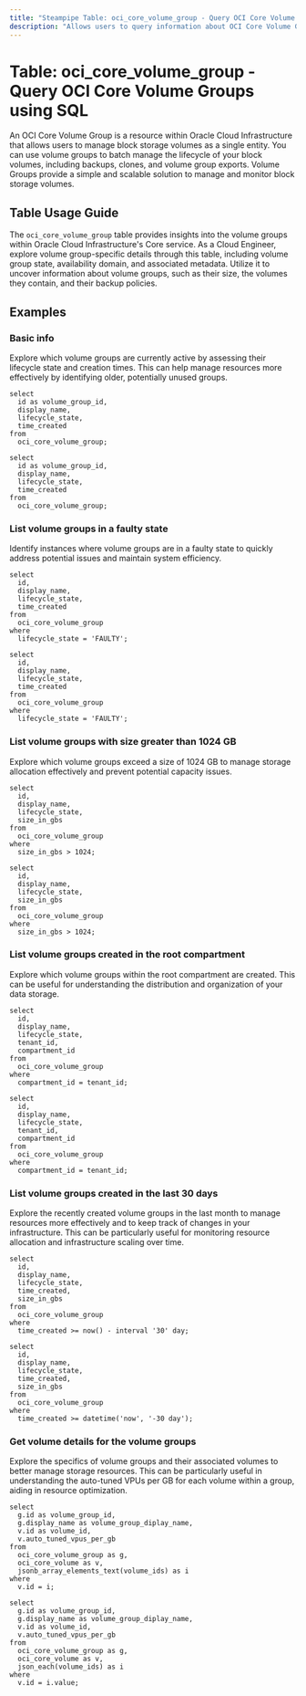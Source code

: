 ```yaml
---
title: "Steampipe Table: oci_core_volume_group - Query OCI Core Volume Groups using SQL"
description: "Allows users to query information about OCI Core Volume Groups."
---
```


# Table: oci_core_volume_group - Query OCI Core Volume Groups using SQL

An OCI Core Volume Group is a resource within Oracle Cloud Infrastructure that allows users to manage block storage volumes as a single entity. You can use volume groups to batch manage the lifecycle of your block volumes, including backups, clones, and volume group exports. Volume Groups provide a simple and scalable solution to manage and monitor block storage volumes.

## Table Usage Guide

The `oci_core_volume_group` table provides insights into the volume groups within Oracle Cloud Infrastructure's Core service. As a Cloud Engineer, explore volume group-specific details through this table, including volume group state, availability domain, and associated metadata. Utilize it to uncover information about volume groups, such as their size, the volumes they contain, and their backup policies.

## Examples

### Basic info
Explore which volume groups are currently active by assessing their lifecycle state and creation times. This can help manage resources more effectively by identifying older, potentially unused groups.

```sql+postgres
select
  id as volume_group_id,
  display_name,
  lifecycle_state,
  time_created
from
  oci_core_volume_group;
```

```sql+sqlite
select
  id as volume_group_id,
  display_name,
  lifecycle_state,
  time_created
from
  oci_core_volume_group;
```

### List volume groups in a faulty state
Identify instances where volume groups are in a faulty state to quickly address potential issues and maintain system efficiency.

```sql+postgres
select
  id,
  display_name,
  lifecycle_state,
  time_created
from
  oci_core_volume_group
where
  lifecycle_state = 'FAULTY';
```

```sql+sqlite
select
  id,
  display_name,
  lifecycle_state,
  time_created
from
  oci_core_volume_group
where
  lifecycle_state = 'FAULTY';
```

### List volume groups with size greater than 1024 GB
Explore which volume groups exceed a size of 1024 GB to manage storage allocation effectively and prevent potential capacity issues.

```sql+postgres
select
  id,
  display_name,
  lifecycle_state,
  size_in_gbs
from
  oci_core_volume_group
where
  size_in_gbs > 1024;
```

```sql+sqlite
select
  id,
  display_name,
  lifecycle_state,
  size_in_gbs
from
  oci_core_volume_group
where
  size_in_gbs > 1024;
```

### List volume groups created in the root compartment
Explore which volume groups within the root compartment are created. This can be useful for understanding the distribution and organization of your data storage.

```sql+postgres
select
  id,
  display_name,
  lifecycle_state,
  tenant_id,
  compartment_id
from
  oci_core_volume_group
where
  compartment_id = tenant_id;
```

```sql+sqlite
select
  id,
  display_name,
  lifecycle_state,
  tenant_id,
  compartment_id
from
  oci_core_volume_group
where
  compartment_id = tenant_id;
```

### List volume groups created in the last 30 days
Explore the recently created volume groups in the last month to manage resources more effectively and to keep track of changes in your infrastructure. This can be particularly useful for monitoring resource allocation and infrastructure scaling over time.

```sql+postgres
select
  id,
  display_name,
  lifecycle_state,
  time_created,
  size_in_gbs
from
  oci_core_volume_group
where
  time_created >= now() - interval '30' day;
```

```sql+sqlite
select
  id,
  display_name,
  lifecycle_state,
  time_created,
  size_in_gbs
from
  oci_core_volume_group
where
  time_created >= datetime('now', '-30 day');
```

### Get volume details for the volume groups
Explore the specifics of volume groups and their associated volumes to better manage storage resources. This can be particularly useful in understanding the auto-tuned VPUs per GB for each volume within a group, aiding in resource optimization.

```sql+postgres
select
  g.id as volume_group_id,
  g.display_name as volume_group_diplay_name,
  v.id as volume_id,
  v.auto_tuned_vpus_per_gb
from
  oci_core_volume_group as g,
  oci_core_volume as v,
  jsonb_array_elements_text(volume_ids) as i
where
  v.id = i;
```

```sql+sqlite
select
  g.id as volume_group_id,
  g.display_name as volume_group_diplay_name,
  v.id as volume_id,
  v.auto_tuned_vpus_per_gb
from
  oci_core_volume_group as g,
  oci_core_volume as v,
  json_each(volume_ids) as i
where
  v.id = i.value;
```
